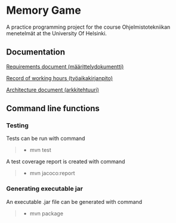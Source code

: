 # Memory Game
A practice programming project for the course Ohjelmistotekniikan menetelmät at the University Of Helsinki.
## Documentation
[Requirements document (määrittelydokumentti)](https://github.com/massamasa/otm-harjoitustyo/blob/master/documentation/requirementsdocument.md)

[Record of working hours (työaikakirjanpito)](https://github.com/massamasa/otm-harjoitustyo/blob/master/documentation/workhoursrecord.md)

[Architecture document (arkkitehtuuri)](https://github.com/massamasa/otm-harjoitustyo/blob/master/documentation/architecturedocument.md)

## Command line functions

### Testing
Tests can be run with command
> - mvn test

A test coverage report is created with command
> - mvn jacoco:report

### Generating executable jar 
An executable .jar file can be generated with command
> - mvn package
